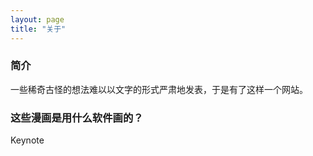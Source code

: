 ```yaml
---
layout: page
title: "关于"
---
```


### 简介

一些稀奇古怪的想法难以以文字的形式严肃地发表，于是有了这样一个网站。


### 这些漫画是用什么软件画的？

Keynote




